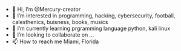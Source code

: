 - 👋 Hi, I’m @Mercury-creator
- 👀 I’m interested in programming, hacking, cybersecurity, football, calesthenics, buisness, books, musics
- 🌱 I’m currently learning prgramming language python, kali linux
- 💞️ I’m looking to collaborate on ...
- 📫 How to reach me Miami, Florida

<!---
Mercury-creator/Mercury-creator is a ✨ special ✨ repository because its `README.md` (this file) appears on your GitHub profile.
You can click the Preview link to take a look at your changes.
--->
